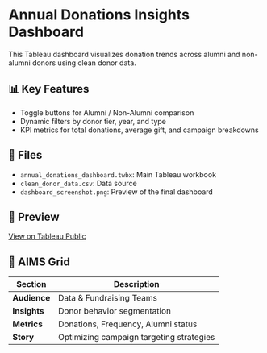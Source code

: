 # Annual Donations Insights Dashboard

This Tableau dashboard visualizes donation trends across alumni and non-alumni donors using clean donor data.

## 📊 Key Features
- Toggle buttons for Alumni / Non-Alumni comparison
- Dynamic filters by donor tier, year, and type
- KPI metrics for total donations, average gift, and campaign breakdowns

## 📁 Files
- `annual_donations_dashboard.twbx`: Main Tableau workbook
- `clean_donor_data.csv`: Data source
- `dashboard_screenshot.png`: Preview of the final dashboard

## 🔗 Preview
[View on Tableau Public](#)

## 🧭 AIMS Grid

| Section       | Description |
|--------------|-------------|
| **Audience** | Data & Fundraising Teams |
| **Insights** | Donor behavior segmentation |
| **Metrics**  | Donations, Frequency, Alumni status |
| **Story**    | Optimizing campaign targeting strategies |   
